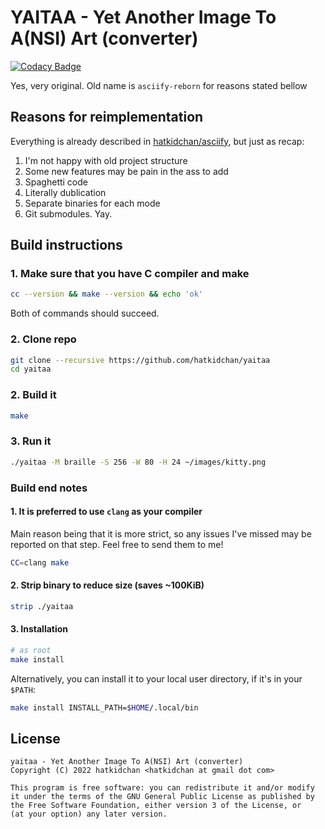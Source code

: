 # YAITAA - Yet Another Image To A(NSI) Art (converter)

[![Codacy Badge](https://app.codacy.com/project/badge/Grade/9fdbd9f8bc7843df9a6715b72b4da2fd)](https://www.codacy.com/gh/hatkidchan/yaitaa/dashboard?utm_source=github.com&amp;utm_medium=referral&amp;utm_content=hatkidchan/yaitaa&amp;utm_campaign=Badge_Grade)

Yes, very original. Old name is `asciify-reborn` for reasons stated bellow

## Reasons for reimplementation

Everything is already described in
[hatkidchan/asciify](https://github.com/hatkidchan/asciify#readme), but just as
recap:

1. I'm not happy with old project structure
2. Some new features may be pain in the ass to add
3. Spaghetti code
4. Literally dublication
5. Separate binaries for each mode
6. Git submodules. Yay.

## Build instructions
### 1. Make sure that you have C compiler and make

```sh
cc --version && make --version && echo 'ok'
```

Both of commands should succeed.

### 2. Clone repo

```sh
git clone --recursive https://github.com/hatkidchan/yaitaa
cd yaitaa
```

### 2. Build it

```sh
make
```

### 3. Run it

```sh
./yaitaa -M braille -S 256 -W 80 -H 24 ~/images/kitty.png
```

### Build end notes

#### 1. It is preferred to use `clang` as your compiler

Main reason being that it is more strict, so any issues I've missed may be
reported on that step. Feel free to send them to me!

```sh
CC=clang make
```

#### 2. Strip binary to reduce size (saves ~100KiB)

```sh
strip ./yaitaa
```

#### 3. Installation

```sh
# as root
make install
```

Alternatively, you can install it to your local user directory, if it's in your
`$PATH`:

```sh
make install INSTALL_PATH=$HOME/.local/bin
```

## License

```text
yaitaa - Yet Another Image To A(NSI) Art (converter)
Copyright (C) 2022 hatkidchan <hatkidchan at gmail dot com>

This program is free software: you can redistribute it and/or modify
it under the terms of the GNU General Public License as published by
the Free Software Foundation, either version 3 of the License, or
(at your option) any later version.
```
